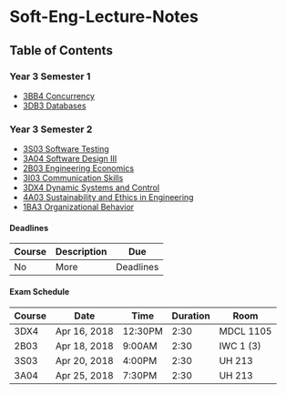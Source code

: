 # Soft-Eng-Lecture-Notes

## Table of Contents

### Year 3 Semester 1

- [3BB4 Concurrency](3A/3BB4/README.md)
- [3DB3 Databases](3A/3DB3/README.md)

### Year 3 Semester 2

- [3S03 Software Testing](3B/3S03/README.md)
- [3A04 Software Design III](3B/3A04/README.md)
- [2B03 Engineering Economics](3B/2B03/README.md)
- [3I03 Communication Skills](3B/3I03/README.md)
- [3DX4 Dynamic Systems and Control](3B/3DX4/README.md)
- [4A03 Sustainability and Ethics in Engineering](3B/4A03/README.md)
- [1BA3 Organizational Behavior](3B/1BA3/README.md)

#### Deadlines

Course | Description | Due
-------|-------------|----
No | More | Deadlines

#### Exam Schedule

Course | Date | Time | Duration | Room
--------|-----|------|----------|------
3DX4 | Apr 16, 2018 | 12:30PM | 2:30 | MDCL 1105
2B03 | Apr 18, 2018 | 9:00AM |2:30 | IWC 1 (3)
3S03 | Apr 20, 2018 | 4:00PM |2:30 | UH 213
3A04 | Apr 25, 2018 | 7:30PM | 2:30 | UH 213
